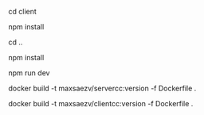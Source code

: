 cd client 

npm install 

cd .. 

npm install 

npm run dev 


docker build -t maxsaezv/servercc:version -f Dockerfile .

docker build -t maxsaezv/clientcc:version -f Dockerfile .